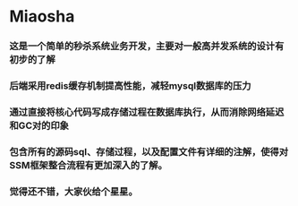 # Miaosha
### 这是一个简单的秒杀系统业务开发，主要对一般高并发系统的设计有初步的了解
### 后端采用redis缓存机制提高性能，减轻mysql数据库的压力
### 通过直接将核心代码写成存储过程在数据库执行，从而消除网络延迟和GC对的印象
### 包含所有的源码sql、存储过程，以及配置文件有详细的注解，使得对SSM框架整合流程有更加深入的了解。
### 觉得还不错，大家伙给个星星。
